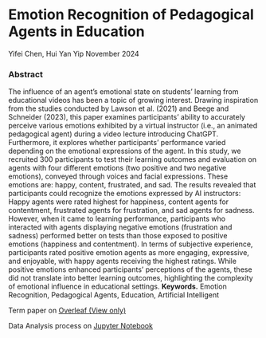 # Emotion Recognition of Pedagogical Agents in Education
Yifei Chen, Hui Yan Yip
November 2024

### Abstract
The influence of an agent’s emotional state on students’ learning from educational videos
has been a topic of growing interest. Drawing inspiration from the studies conducted by
Lawson et al. (2021) and Beege and Schneider (2023), this paper examines participants’ ability
to accurately perceive various emotions exhibited by a virtual instructor (i.e., an animated
pedagogical agent) during a video lecture introducing ChatGPT. Furthermore, it explores
whether participants’ performance varied depending on the emotional expressions of the agent.
In this study, we recruited 300 participants to test their learning outcomes and evaluation
on agents with four different emotions (two positive and two negative emotions), conveyed
through voices and facial expressions. These emotions are: happy, content, frustrated, and
sad. The results revealed that participants could recognize the emotions expressed by AI
instructors: Happy agents were rated highest for happiness, content agents for contentment,
frustrated agents for frustration, and sad agents for sadness. However, when it came to
learning performance, participants who interacted with agents displaying negative emotions
(frustration and sadness) performed better on tests than those exposed to positive emotions
(happiness and contentment). In terms of subjective experience, participants rated positive
emotion agents as more engaging, expressive, and enjoyable, with happy agents receiving
the highest ratings. While positive emotions enhanced participants’ perceptions of the agents,
these did not translate into better learning outcomes, highlighting the complexity of emotional
influence in educational settings.
**Keywords.** Emotion Recognition, Pedagogical Agents, Education, Artificial Intelligent


Term paper on [Overleaf (View only)](https://www.overleaf.com/read/jtgzfmzrvrsc#a082fc)

Data Analysis process on [Jupyter Notebook](https://github.com/devychen/Course_Pedagogical_Agents/blob/main/PA_Data.ipynb)

